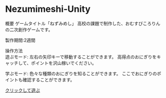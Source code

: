 # Nezumimeshi-Unity

概要
ゲームタイトル「ねずみめし」
高校の課題で制作した、おむすびころりんの二次創作ゲームです。

製作期間:2週間

操作方法<br>
遊ぶモード:
左右の矢印キーで移動することができます。 高得点のおにぎりをキャッチして、ポイントを沢山稼いでください。

学ぶモード:
色々な種類のおにぎりを知ることができます。 ここでおにぎりのポイントも確認することができます。

[クリックして遊ぶ](https://harumarojp.github.io/Nezumimeshi/)
